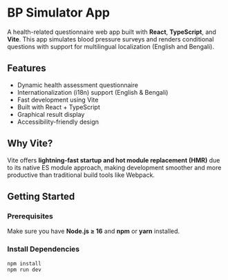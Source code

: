 # BP Simulator App

A health-related questionnaire web app built with **React**, **TypeScript**, and **Vite**. This app simulates blood pressure surveys and renders conditional questions with support for multilingual localization (English and Bengali).


##  Features

- Dynamic health assessment questionnaire
- Internationalization (i18n) support (English & Bengali)
- Fast development using Vite
- Built with React + TypeScript
- Graphical result display
- Accessibility-friendly design


## Why Vite?

Vite offers **lightning-fast startup and hot module replacement (HMR)** due to its native ES module approach, making development smoother and more productive than traditional build tools like Webpack.


## Getting Started

### Prerequisites

Make sure you have **Node.js ≥ 16** and **npm** or **yarn** installed.

### Install Dependencies

```bash
npm install
npm run dev
